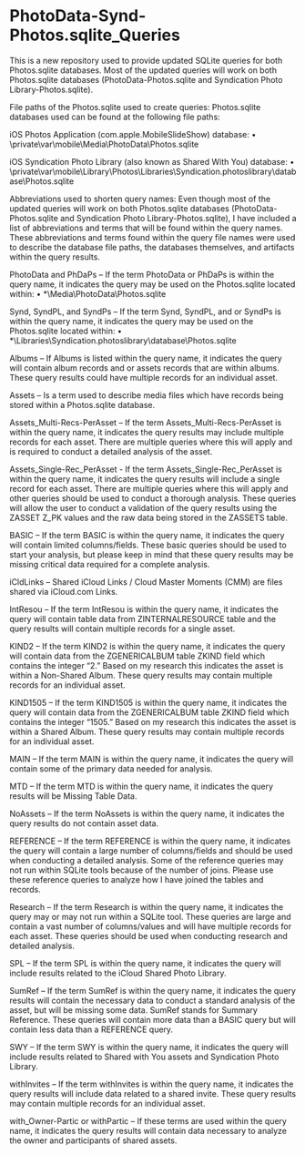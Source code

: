 # PhotoData-Synd-Photos.sqlite_Queries
This is a new repository used to provide updated SQLite queries for both Photos.sqlite databases. Most of the updated queries will work on both Photos.sqlite databases (PhotoData-Photos.sqlite and Syndication Photo Library-Photos.sqlite).

File paths of the Photos.sqlite used to create queries:
Photos.sqlite databases used can be found at the following file paths:

iOS Photos Application (com.apple.MobileSlideShow) database:
•	\private\var\mobile\Media\PhotoData\Photos.sqlite

iOS Syndication Photo Library (also known as Shared With You) database:
•	\private\var\mobile\Library\Photos\Libraries\Syndication.photoslibrary\database\Photos.sqlite

Abbreviations used to shorten query names:
Even though most of the updated queries will work on both Photos.sqlite databases (PhotoData-Photos.sqlite and Syndication Photo Library-Photos.sqlite), I have included a list of abbreviations and terms that will be found within the query names. These abbreviations and terms found within the query file names were used to describe the database file paths, the databases themselves, and artifacts within the query results.    

PhotoData and PhDaPs – If the term PhotoData or PhDaPs is within the query name, it indicates the query may be used on the Photos.sqlite located within: 
•	*\Media\PhotoData\Photos.sqlite 

Synd, SyndPL, and SyndPs – If the term Synd, SyndPL, and or SyndPs is within the query name, it indicates the query may be used on the Photos.sqlite located within:
•	*\Libraries\Syndication.photoslibrary\database\Photos.sqlite

Albums – If Albums is listed within the query name, it indicates the query will contain album records and or assets records that are within albums. These query results could have multiple records for an individual asset.     

Assets – Is a term used to describe media files which have records being stored within a Photos.sqlite database.

Assets_Multi-Recs-PerAsset – If the term Assets_Multi-Recs-PerAsset is within the query name, it indicates the query results may include multiple records for each asset. There are multiple queries where this will apply and is required to conduct a detailed analysis of the asset.

Assets_Single-Rec_PerAsset - If the term Assets_Single-Rec_PerAsset is within the query name, it indicates the query results will include a single record for each asset. There are multiple queries where this will apply and other queries should be used to conduct a thorough analysis. These queries will allow the user to conduct a validation of the query results using the ZASSET Z_PK values and the raw data being stored in the ZASSETS table.

BASIC – If the term BASIC is within the query name, it indicates the query will contain limited columns/fields. These basic queries should be used to start your analysis, but please keep in mind that these query results may be missing critical data required for a complete analysis.

iCldLinks – Shared iCloud Links / Cloud Master Moments (CMM) are files shared via iCloud.com Links.

IntResou – If the term IntResou is within the query name, it indicates the query will contain table data from ZINTERNALRESOURCE table and the query results will contain multiple records for a single asset. 

KIND2 – If the term KIND2 is within the query name, it indicates the query will contain data from the ZGENERICALBUM table ZKIND field which contains the integer “2.” Based on my research this indicates the asset is within a Non-Shared Album. These query results may contain multiple records for an individual asset.

KIND1505 – If the term KIND1505 is within the query name, it indicates the query will contain data from the ZGENERICALBUM table ZKIND field which contains the integer “1505.” Based on my research this indicates the asset is within a Shared Album. These query results may contain multiple records for an individual asset.

MAIN – If the term MAIN is within the query name, it indicates the query will contain some of the primary data needed for analysis. 

MTD – If the term MTD is within the query name, it indicates the query results will be Missing Table Data. 

NoAssets – If the term NoAssets is within the query name, it indicates the query results do not contain asset data. 

REFERENCE – If the term REFERENCE is within the query name, it indicates the query will contain a large number of columns/fields and should be used when conducting a detailed analysis. Some of the reference queries may not run within SQLite tools because of the number of joins. Please use these reference queries to analyze how I have joined the tables and records. 

Research – If the term Research is within the query name, it indicates the query may or may not run within a SQLite tool. These queries are large and contain a vast number of columns/values and will have multiple records for each asset. These queries should be used when conducting research and detailed analysis.

SPL – If the term SPL is within the query name, it indicates the query will include results related to the iCloud Shared Photo Library.

SumRef – If the term SumRef is within the query name, it indicates the query results will contain the necessary data to conduct a standard analysis of the asset, but will be missing some data. SumRef stands for Summary Reference. These queries will contain more data than a BASIC query but will contain less data than a REFERENCE query.

SWY – If the term SWY is within the query name, it indicates the query will include results related to Shared with You assets and Syndication Photo Library.

withInvites – If the term withInvites is within the query name, it indicates the query results will include data related to a shared invite. These query results may contain multiple records for an individual asset.

with_Owner-Partic or withPartic – If these terms are used within the query name, it indicates the query results will contain data necessary to analyze the owner and participants of shared assets.
